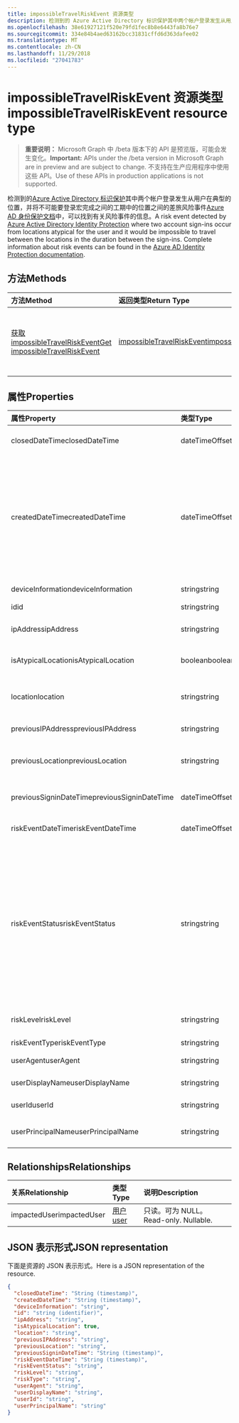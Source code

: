```yaml
---
title: impossibleTravelRiskEvent 资源类型
description: 检测到的 Azure Active Directory 标识保护其中两个帐户登录发生从用户在典型的位置，并将不可能要登录宏的完整信息之间的工期中的位置之间的差旅风险事件Azure AD 身份保护文档中找不到风险事件。
ms.openlocfilehash: 38e61927121f520e79fd1fec8b8e6443fa8b76e7
ms.sourcegitcommit: 334e84b4aed63162bcc31831cffd6d363dafee02
ms.translationtype: MT
ms.contentlocale: zh-CN
ms.lasthandoff: 11/29/2018
ms.locfileid: "27041783"
---
```

# <a name="impossibletravelriskevent-resource-type"></a><span data-ttu-id="49129-103">impossibleTravelRiskEvent 资源类型</span><span class="sxs-lookup"><span data-stu-id="49129-103">impossibleTravelRiskEvent resource type</span></span>

> <span data-ttu-id="49129-104">**重要说明：** Microsoft Graph 中 /beta 版本下的 API 是预览版，可能会发生变化。</span><span class="sxs-lookup"><span data-stu-id="49129-104">**Important:** APIs under the /beta version in Microsoft Graph are in preview and are subject to change.</span></span> <span data-ttu-id="49129-105">不支持在生产应用程序中使用这些 API。</span><span class="sxs-lookup"><span data-stu-id="49129-105">Use of these APIs in production applications is not supported.</span></span>

<span data-ttu-id="49129-106">检测到的[Azure Active Directory 标识保护](https://azure.microsoft.com/en-us/documentation/articles/active-directory-identityprotection/)其中两个帐户登录发生从用户在典型的位置，并将不可能要登录宏完成之间的工期中的位置之间的差旅风险事件[Azure AD 身份保护文档](https://azure.microsoft.com/en-us/documentation/articles/active-directory-identityprotection-risk-events-types/)中，可以找到有关风险事件的信息。</span><span class="sxs-lookup"><span data-stu-id="49129-106">A risk event detected by [Azure Active Directory Identity Protection](https://azure.microsoft.com/en-us/documentation/articles/active-directory-identityprotection/) where two account sign-ins occur from locations atypical for the user and it would be impossible to travel between the locations in the duration between the sign-ins. Complete information about risk events can be found in the [Azure AD Identity Protection documentation](https://azure.microsoft.com/en-us/documentation/articles/active-directory-identityprotection-risk-events-types/).</span></span>


## <a name="methods"></a><span data-ttu-id="49129-107">方法</span><span class="sxs-lookup"><span data-stu-id="49129-107">Methods</span></span>

| <span data-ttu-id="49129-108">方法</span><span class="sxs-lookup"><span data-stu-id="49129-108">Method</span></span>           | <span data-ttu-id="49129-109">返回类型</span><span class="sxs-lookup"><span data-stu-id="49129-109">Return Type</span></span>    |<span data-ttu-id="49129-110">说明</span><span class="sxs-lookup"><span data-stu-id="49129-110">Description</span></span>|
|:---------------|:--------|:----------|
|[<span data-ttu-id="49129-111">获取 impossibleTravelRiskEvent</span><span class="sxs-lookup"><span data-stu-id="49129-111">Get impossibleTravelRiskEvent</span></span>](../api/impossibletravelriskevent-get.md) | [<span data-ttu-id="49129-112">impossibleTravelRiskEvent</span><span class="sxs-lookup"><span data-stu-id="49129-112">impossibleTravelRiskEvent</span></span>](impossibletravelriskevent.md) |<span data-ttu-id="49129-113">读取属性和 impossibleTravelRiskEvent 对象的关系。</span><span class="sxs-lookup"><span data-stu-id="49129-113">Read properties and relationships of impossibleTravelRiskEvent object.</span></span>|

## <a name="properties"></a><span data-ttu-id="49129-114">属性</span><span class="sxs-lookup"><span data-stu-id="49129-114">Properties</span></span>
| <span data-ttu-id="49129-115">属性</span><span class="sxs-lookup"><span data-stu-id="49129-115">Property</span></span>     | <span data-ttu-id="49129-116">类型</span><span class="sxs-lookup"><span data-stu-id="49129-116">Type</span></span>   |<span data-ttu-id="49129-117">说明</span><span class="sxs-lookup"><span data-stu-id="49129-117">Description</span></span>|
|:---------------|:--------|:----------|
|<span data-ttu-id="49129-118">closedDateTime</span><span class="sxs-lookup"><span data-stu-id="49129-118">closedDateTime</span></span>|<span data-ttu-id="49129-119">dateTimeOffset</span><span class="sxs-lookup"><span data-stu-id="49129-119">dateTimeOffset</span></span>| <span data-ttu-id="49129-120">日期和时间的风险事件已关闭</span><span class="sxs-lookup"><span data-stu-id="49129-120">The date and time that the risk event was closed</span></span>|
|<span data-ttu-id="49129-121">createdDateTime</span><span class="sxs-lookup"><span data-stu-id="49129-121">createdDateTime</span></span>|<span data-ttu-id="49129-122">dateTimeOffset</span><span class="sxs-lookup"><span data-stu-id="49129-122">dateTimeOffset</span></span>| <span data-ttu-id="49129-123">日期和时间的风险事件的创建。</span><span class="sxs-lookup"><span data-stu-id="49129-123">The date and time that the risk event was created.</span></span> <span data-ttu-id="49129-124">始终是大于或等于风险事件本身的 datetime。</span><span class="sxs-lookup"><span data-stu-id="49129-124">This is always greater than or equal to the datetime of the risk event itself.</span></span> <span data-ttu-id="49129-125">这是正确的属性，以用作筛选器时查询风险事件。</span><span class="sxs-lookup"><span data-stu-id="49129-125">This is the correct property to use as a filter when querying risk events.</span></span>|
|<span data-ttu-id="49129-126">deviceInformation</span><span class="sxs-lookup"><span data-stu-id="49129-126">deviceInformation</span></span>|<span data-ttu-id="49129-127">string</span><span class="sxs-lookup"><span data-stu-id="49129-127">string</span></span>| <span data-ttu-id="49129-128">有关设备的信息</span><span class="sxs-lookup"><span data-stu-id="49129-128">Information about the device</span></span>|
|<span data-ttu-id="49129-129">id</span><span class="sxs-lookup"><span data-stu-id="49129-129">id</span></span>|<span data-ttu-id="49129-130">string</span><span class="sxs-lookup"><span data-stu-id="49129-130">string</span></span>| <span data-ttu-id="49129-131">只读</span><span class="sxs-lookup"><span data-stu-id="49129-131">Read-only</span></span>|
|<span data-ttu-id="49129-132">ipAddress</span><span class="sxs-lookup"><span data-stu-id="49129-132">ipAddress</span></span>|<span data-ttu-id="49129-133">string</span><span class="sxs-lookup"><span data-stu-id="49129-133">string</span></span>| <span data-ttu-id="49129-134">IP 地址的第二个登录</span><span class="sxs-lookup"><span data-stu-id="49129-134">The IP address of the second sign-in</span></span>|
|<span data-ttu-id="49129-135">isAtypicalLocation</span><span class="sxs-lookup"><span data-stu-id="49129-135">isAtypicalLocation</span></span>|<span data-ttu-id="49129-136">boolean</span><span class="sxs-lookup"><span data-stu-id="49129-136">boolean</span></span>| <span data-ttu-id="49129-137">如果在位置之一是用户在典型</span><span class="sxs-lookup"><span data-stu-id="49129-137">If one of the locations is atypical for the user</span></span>|
|<span data-ttu-id="49129-138">location</span><span class="sxs-lookup"><span data-stu-id="49129-138">location</span></span>|<span data-ttu-id="49129-139">string</span><span class="sxs-lookup"><span data-stu-id="49129-139">string</span></span>| <span data-ttu-id="49129-140">挂接到第二个登录的 IP 地址的位置</span><span class="sxs-lookup"><span data-stu-id="49129-140">The location attached to the IP address of the second sign-in</span></span>|
|<span data-ttu-id="49129-141">previousIPAddress</span><span class="sxs-lookup"><span data-stu-id="49129-141">previousIPAddress</span></span>|<span data-ttu-id="49129-142">string</span><span class="sxs-lookup"><span data-stu-id="49129-142">string</span></span>| <span data-ttu-id="49129-143">首次登录 IP 地址</span><span class="sxs-lookup"><span data-stu-id="49129-143">The IP address of the first sign-in</span></span>|
|<span data-ttu-id="49129-144">previousLocation</span><span class="sxs-lookup"><span data-stu-id="49129-144">previousLocation</span></span>|<span data-ttu-id="49129-145">string</span><span class="sxs-lookup"><span data-stu-id="49129-145">string</span></span>| <span data-ttu-id="49129-146">挂接到首次登录的 IP 地址的位置</span><span class="sxs-lookup"><span data-stu-id="49129-146">The location attached to the IP address of the first sign-in</span></span>|
|<span data-ttu-id="49129-147">previousSigninDateTime</span><span class="sxs-lookup"><span data-stu-id="49129-147">previousSigninDateTime</span></span>|<span data-ttu-id="49129-148">dateTimeOffset</span><span class="sxs-lookup"><span data-stu-id="49129-148">dateTimeOffset</span></span>| <span data-ttu-id="49129-149">日期和时间的首次登录</span><span class="sxs-lookup"><span data-stu-id="49129-149">The date and time of the first sign-in</span></span>|
|<span data-ttu-id="49129-150">riskEventDateTime</span><span class="sxs-lookup"><span data-stu-id="49129-150">riskEventDateTime</span></span>|<span data-ttu-id="49129-151">dateTimeOffset</span><span class="sxs-lookup"><span data-stu-id="49129-151">dateTimeOffset</span></span>| <span data-ttu-id="49129-152">日期和时间的第二个登录</span><span class="sxs-lookup"><span data-stu-id="49129-152">The date and time of the second sign-in</span></span>|
|<span data-ttu-id="49129-153">riskEventStatus</span><span class="sxs-lookup"><span data-stu-id="49129-153">riskEventStatus</span></span>|<span data-ttu-id="49129-154">string</span><span class="sxs-lookup"><span data-stu-id="49129-154">string</span></span>| <span data-ttu-id="49129-155">可取值为：`active`、`remediated`、`dismissedAsFixed`、`dismissedAsFalsePositive`、`dismissedAsIgnore`、`loginBlocked`、`closedMfaAuto`、`closedMultipleReasons`。</span><span class="sxs-lookup"><span data-stu-id="49129-155">Possible values are: `active`, `remediated`, `dismissedAsFixed`, `dismissedAsFalsePositive`, `dismissedAsIgnore`, `loginBlocked`, `closedMfaAuto`, `closedMultipleReasons`.</span></span>|
|<span data-ttu-id="49129-156">riskLevel</span><span class="sxs-lookup"><span data-stu-id="49129-156">riskLevel</span></span>|<span data-ttu-id="49129-157">string</span><span class="sxs-lookup"><span data-stu-id="49129-157">string</span></span>| <span data-ttu-id="49129-158">可取值为：`low`、`medium`、`high`。</span><span class="sxs-lookup"><span data-stu-id="49129-158">Possible values are: `low`, `medium`, `high`.</span></span>|
|<span data-ttu-id="49129-159">riskEventType</span><span class="sxs-lookup"><span data-stu-id="49129-159">riskEventType</span></span>|<span data-ttu-id="49129-160">string</span><span class="sxs-lookup"><span data-stu-id="49129-160">string</span></span>| <span data-ttu-id="49129-161">风险类型</span><span class="sxs-lookup"><span data-stu-id="49129-161">The type of risk</span></span>|
|<span data-ttu-id="49129-162">userAgent</span><span class="sxs-lookup"><span data-stu-id="49129-162">userAgent</span></span>|<span data-ttu-id="49129-163">string</span><span class="sxs-lookup"><span data-stu-id="49129-163">string</span></span>| <span data-ttu-id="49129-164">浏览器的用户代理字符串</span><span class="sxs-lookup"><span data-stu-id="49129-164">The browser's user agent string</span></span>|
|<span data-ttu-id="49129-165">userDisplayName</span><span class="sxs-lookup"><span data-stu-id="49129-165">userDisplayName</span></span>|<span data-ttu-id="49129-166">string</span><span class="sxs-lookup"><span data-stu-id="49129-166">string</span></span>| <span data-ttu-id="49129-167">风险的用户的名称</span><span class="sxs-lookup"><span data-stu-id="49129-167">The name of the user at risk</span></span>|
|<span data-ttu-id="49129-168">userId</span><span class="sxs-lookup"><span data-stu-id="49129-168">userId</span></span>|<span data-ttu-id="49129-169">string</span><span class="sxs-lookup"><span data-stu-id="49129-169">string</span></span>| <span data-ttu-id="49129-170">风险的用户 id</span><span class="sxs-lookup"><span data-stu-id="49129-170">The id of the user at risk</span></span>|
|<span data-ttu-id="49129-171">userPrincipalName</span><span class="sxs-lookup"><span data-stu-id="49129-171">userPrincipalName</span></span>|<span data-ttu-id="49129-172">string</span><span class="sxs-lookup"><span data-stu-id="49129-172">string</span></span>| <span data-ttu-id="49129-173">风险的用户的用户主体名称</span><span class="sxs-lookup"><span data-stu-id="49129-173">The user principal name of the user at risk</span></span>|

## <a name="relationships"></a><span data-ttu-id="49129-174">Relationships</span><span class="sxs-lookup"><span data-stu-id="49129-174">Relationships</span></span>
| <span data-ttu-id="49129-175">关系</span><span class="sxs-lookup"><span data-stu-id="49129-175">Relationship</span></span> | <span data-ttu-id="49129-176">类型</span><span class="sxs-lookup"><span data-stu-id="49129-176">Type</span></span>   |<span data-ttu-id="49129-177">说明</span><span class="sxs-lookup"><span data-stu-id="49129-177">Description</span></span>|
|:---------------|:--------|:----------|
|<span data-ttu-id="49129-178">impactedUser</span><span class="sxs-lookup"><span data-stu-id="49129-178">impactedUser</span></span>|[<span data-ttu-id="49129-179">用户</span><span class="sxs-lookup"><span data-stu-id="49129-179">user</span></span>](user.md)| <span data-ttu-id="49129-p103">只读。可为 NULL。</span><span class="sxs-lookup"><span data-stu-id="49129-p103">Read-only. Nullable.</span></span>|

## <a name="json-representation"></a><span data-ttu-id="49129-182">JSON 表示形式</span><span class="sxs-lookup"><span data-stu-id="49129-182">JSON representation</span></span>

<span data-ttu-id="49129-183">下面是资源的 JSON 表示形式。</span><span class="sxs-lookup"><span data-stu-id="49129-183">Here is a JSON representation of the resource.</span></span>

<!-- {
  "blockType": "resource",
  "optionalProperties": [

  ],
  "@odata.type": "microsoft.graph.impossibleTravelRiskEvent"
}-->

```json
{
  "closedDateTime": "String (timestamp)",
  "createdDateTime": "String (timestamp)",
  "deviceInformation": "string",
  "id": "string (identifier)",
  "ipAddress": "string",
  "isAtypicalLocation": true,
  "location": "string",
  "previousIPAddress": "string",
  "previousLocation": "string",
  "previousSigninDateTime": "String (timestamp)",
  "riskEventDateTime": "String (timestamp)",
  "riskEventStatus": "string",
  "riskLevel": "string",
  "riskType": "string",
  "userAgent": "string",
  "userDisplayName": "string",
  "userId": "string",
  "userPrincipalName": "string"
}

```

<!-- uuid: 8fcb5dbc-d5aa-4681-8e31-b001d5168d79
2015-10-25 14:57:30 UTC -->
<!-- {
  "type": "#page.annotation",
  "description": "impossibleTravelRiskEvent resource",
  "keywords": "",
  "section": "documentation",
  "tocPath": ""
}-->